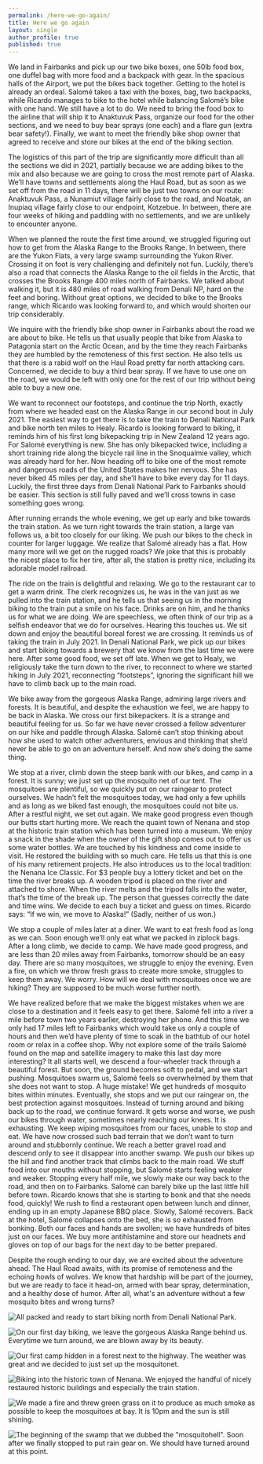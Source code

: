 ```yaml
---
permalink: /here-we-go-again/
title: Here we go again
layout: single
author_profile: true
published: true
---
```


We land in Fairbanks and pick up our two bike boxes, one 50lb food box, one duffel bag with more food and a backpack with gear. In the spacious halls of the Airport, we put the bikes back together. Getting to the hotel is already an ordeal. Salomé takes a taxi with the boxes, bag, two backpacks, while Ricardo manages to bike to the hotel while balancing Salomé’s bike with one hand. We still have a lot to do. We need to bring the food box to the airline that will ship it to Anaktuvuk Pass, organize our food for the other sections, and we need to buy bear sprays (one each) and a flare gun (extra bear safety!). Finally, we want to meet the friendly bike shop owner that agreed to receive and store our bikes at the end of the biking section.

The logistics of this part of the trip are significantly more difficult than all the sections we did in 2021, partially because we are adding bikes to the mix and also because we are going to cross the most remote part of Alaska. We’ll have towns and settlements along the Haul Road, but as soon as we set off from the road in 11 days, there will be just two towns on our route: Anaktuvuk Pass, a Nunamiut village fairly close to the road, and Noatak, an Inupiaq village fairly close to our endpoint, Kotzebue. In between, there are four weeks of hiking and paddling with no settlements, and we are unlikely to encounter anyone.

When we planned the route the first time around, we struggled figuring out how to get from the Alaska Range to the Brooks Range. In between, there are the Yukon Flats, a very large swamp surrounding the Yukon River. Crossing it on foot is very challenging and definitely not fun. Luckily, there’s also a road that connects the Alaska Range to the oil fields in the Arctic, that crosses the Brooks Range 400 miles north of Fairbanks. We talked about walking it, but it is 480 miles of road walking from Denali NP, hard on the feet and boring. Without great options, we decided to bike to the Brooks range, which Ricardo was looking forward to, and which would shorten our trip considerably.

We inquire with the friendly bike shop owner in Fairbanks about the road we are about to bike. He tells us that usually people that bike from Alaska to Patagonia start on the Arctic Ocean, and by the time they reach Fairbanks they are humbled by the remoteness of this first section. He also tells us that there is a rabid wolf on the Haul Road pretty far north attacking cars. Concerned, we decide to buy a third bear spray. If we have to use one on the road, we would be left with only one for the rest of our trip without being able to buy a new one. 

We want to reconnect our footsteps, and continue the trip North, exactly from where we headed east on the Alaska Range in our second bout in July 2021. The easiest way to get there is to take the train to Denali National Park and bike north ten miles to Healy. Ricardo is looking forward to biking, it reminds him of his first long bikepacking trip in New Zealand 12 years ago. For Salomé everything is new. She has only bikepacked twice, including a short training ride along the bicycle rail line in the Snoqualmie valley, which was already hard for her. Now heading off to bike one of the most remote and dangerous roads of the United States makes her nervous. She has never biked 45 miles per day, and she’ll have to bike every day for 11 days. Luckily, the first three days from Denali National Park to Fairbanks should be easier. This section is still fully paved and we’ll cross towns in case something goes wrong.

After running errands the whole evening, we get up early and bike towards the train station.
As we turn right towards the train station, a large van follows us, a bit too closely for our liking. We push our bikes to the check in counter for larger luggage. We realize that Salomé already has a flat. How many more will we get on the rugged roads? We joke that this is probably the nicest place to fix her tire, after all, the station is pretty nice, including its adorable model railroad. 

The ride on the train is delightful and relaxing. We go to the restaurant car to get a warm drink. The clerk recognizes us, he was in the van just as we pulled into the train station, and he tells us that seeing us in the morning biking to the train put a smile on his face. Drinks are on him, and he thanks us for what we are doing. We are speechless, we often think of our trip as a selfish endeavor that we do for ourselves. Hearing this touches us. We sit down and enjoy the beautiful boreal forest we are crossing. It reminds us of taking the train in July 2021. In Denali National Park, we pick up our bikes and start biking towards a brewery that we know from the last time we were here. After some good food, we set off late. When we get to Healy, we religiously take the turn down to the river, to reconnect to where we started hiking in July 2021, reconnecting “footsteps”, ignoring the significant hill we have to climb back up to the main road. 

We bike away from the gorgeous Alaska Range, admiring large rivers and forests. It is beautiful, and despite the exhaustion we feel, we are happy to be back in Alaska. We cross our first bikepackers. It is a strange and beautiful feeling for us. So far we have never crossed a fellow adventurer on our hike and paddle through Alaska. Salomé can’t stop thinking about how she used to watch other adventurers, envious and thinking that she’d never be able to go on an adventure herself. And now she’s doing the same thing.

We stop at a river, climb down the steep bank with our bikes, and camp in a forest. It is sunny; we just set up the mosquito net of our tent. The mosquitoes are plentiful, so we quickly put on our raingear to protect ourselves. We hadn’t felt the mosquitoes today, we had only a few uphills and as long as we biked fast enough, the mosquitoes could not bite us. After a restful night, we set out again. We make good progress even though our butts start hurting more. We reach the quaint town of Nenana and stop at the historic train station which has been turned into a museum. We enjoy a snack in the shade when the owner of the gift shop comes out to offer us some water bottles. We are touched by his kindness and come inside to visit. He restored the building with so much care. He tells us that this is one of his many retirement projects. He also introduces us to the local tradition: the Nenana Ice Classic. For $3 people buy a lottery ticket and bet on the time the river breaks up. A wooden tripod is placed on the river and attached to shore. When the river melts and the tripod falls into the water, that’s the time of the break up. The person that guesses correctly the date and time wins. We decide to each buy a ticket and guess on times. Ricardo says: “If we win, we move to Alaska!” (Sadly, neither of us won.)

We stop a couple of miles later at a diner. We want to eat fresh food as long as we can. Soon enough we’ll only eat what we packed in ziplock bags. After a long climb, we decide to camp. We have made good progress, and are less than 20 miles away from Fairbanks, tomorrow should be an easy day. There are so many mosquitoes, we struggle to enjoy the evening. Even a fire, on which we throw fresh grass to create more smoke, struggles to keep them away. We worry. How will we deal with mosquitoes once we are hiking? They are supposed to be much worse further north. 

We have realized before that we make the biggest mistakes when we are close to a destination and it feels easy to get there. Salomé fell into a river a mile before town two years earlier, destroying her phone. And this time we only had 17 miles left to Fairbanks which would take us only a couple of hours and then we’d have plenty of time to soak in the bathtub of our hotel room or relax in a coffee shop. Why not explore some of the trails Salomé found on the map and satellite imagery to make this last day more interesting? It all starts well, we descend a four-wheeler track through a beautiful forest. But soon, the ground becomes soft to pedal, and we start pushing. Mosquitoes swarm us, Salomé feels so overwhelmed by them that she does not want to stop. A huge mistake! We get hundreds of mosquito bites within minutes. Eventually, she stops and we put our raingear on, the best protection against mosquitoes. Instead of turning around and biking back up to the road, we continue forward. It gets worse and worse, we push our bikes through water, sometimes nearly reaching our knees. It is exhausting. We keep wiping mosquitoes from our faces, unable to stop and eat. We have now crossed such bad terrain that we don’t want to turn around and stubbornly continue. We reach a better gravel road and descend only to see it disappear into another swamp. We push our bikes up the hill and find another track that climbs back to the main road. We stuff food into our mouths without stopping, but Salomé starts feeling weaker and weaker. Stopping every half mile, we slowly make our way back to the road, and then on to Fairbanks. Salomé can barely bike up the last little hill before town. Ricardo knows that she is starting to bonk and that she needs food, quickly! We rush to find a restaurant open between lunch and dinner, ending up in an empty Japanese BBQ place. Slowly, Salomé recovers. Back at the hotel, Salomé collapses onto the bed, she is so exhausted from bonking. Both our faces and hands are swollen; we have hundreds of bites just on our faces. We buy more antihistamine and store our headnets and gloves on top of our bags for the next day to be better prepared.

Despite the rough ending to our day, we are excited about the adventure ahead.  The Haul Road awaits, with its promise of remoteness and the echoing howls of wolves.  We know that hardship will be part of the journey, but we are ready to face it head-on, armed with bear spray, determination, and a healthy dose of humor.  After all, what's an adventure without a few mosquito bites and wrong turns? 



![All packed and ready to start biking north from Denali National Park.]({{site.baseurl}}/assets/images/2024-05-29/ready_to_go.jpeg)

![On our first day biking, we leave the gorgeous Alaska Range behind us. Everytime we turn around, we are blown away by its beauty.]({{site.baseurl}}/assets/images/2024-05-29/alaska_range.jpeg)

![Our first camp hidden in a forest next to the highway. The weather was great and we decided to just set up the mosquitonet.]({{site.baseurl}}/assets/images/2024-05-29/camping.jpeg)

![Biking into the historic town of Nenana. We enjoyed the handful of nicely restaured historic buildings and especially the train station.]({{site.baseurl}}/assets/images/2024-05-29/nenana.jpeg)

![We made a fire and threw green grass on it to produce as much smoke as possible to keep the mosquitoes at bay. It is 10pm and the sun is still shining.]({{site.baseurl}}/assets/images/2024-05-29/smoky_fire.jpeg)

![The beginning of the swamp that we dubbed the "mosquitohell". Soon after we finally stopped to put rain gear on. We should have turned around at this point.]({{site.baseurl}}/assets/images/2024-05-29/swamp.jpeg)

